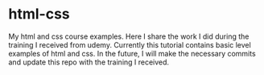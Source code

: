 # html-css
My html and css course examples.
Here I share the work I did during the training I received from udemy.
Currently this tutorial contains basic level examples of html and css.
In the future, I will make the necessary commits and update this repo with the training I received.
